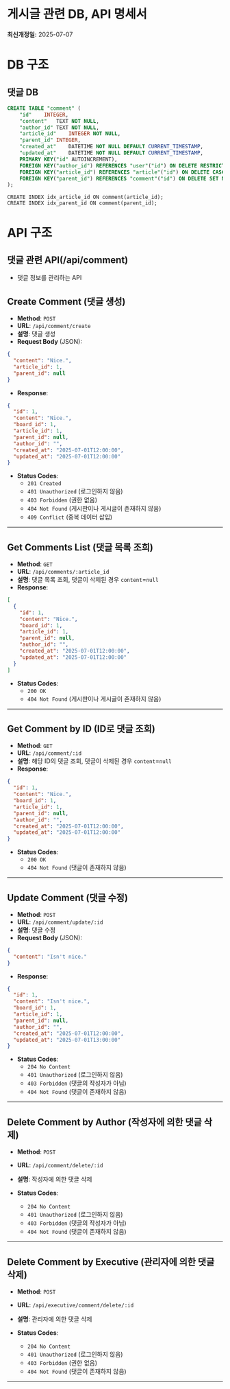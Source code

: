 # 게시글 관련 DB, API 명세서
**최신개정일:** 2025-07-07

# DB 구조

## 댓글 DB
```sql
CREATE TABLE "comment" (
	"id"	INTEGER,
	"content"	TEXT NOT NULL,
	"author_id"	TEXT NOT NULL,
	"article_id"	INTEGER NOT NULL,
	"parent_id"	INTEGER,
	"created_at"	DATETIME NOT NULL DEFAULT CURRENT_TIMESTAMP,
	"updated_at"	DATETIME NOT NULL DEFAULT CURRENT_TIMESTAMP,
  	PRIMARY KEY("id" AUTOINCREMENT),
	FOREIGN KEY("author_id") REFERENCES "user"("id") ON DELETE RESTRICT,
	FOREIGN KEY("article_id") REFERENCES "article"("id") ON DELETE CASCADE,
	FOREIGN KEY("parent_id") REFERENCES "comment"("id") ON DELETE SET NULL 
);
```
```sqlite
CREATE INDEX idx_article_id ON comment(article_id);
CREATE INDEX idx_parent_id ON comment(parent_id);
```

# API 구조

## 댓글 관련 API(/api/comment)

- 댓글 정보를 관리하는 API

## Create Comment (댓글 생성)

- **Method**: `POST`
- **URL**: `/api/comment/create`
- **설명**: 댓글 생성
- **Request Body** (JSON):
```json
{
  "content": "Nice.",
  "article_id": 1,
  "parent_id": null
}
```
- **Response**:
```json
{
  "id": 1,
  "content": "Nice.",
  "board_id": 1,
  "article_id": 1,
  "parent_id": null,
  "author_id": "",
  "created_at": "2025-07-01T12:00:00",
  "updated_at": "2025-07-01T12:00:00"
}
```
- **Status Codes**:
  - `201 Created`
  - `401 Unauthorized` (로그인하지 않음)
  - `403 Forbidden` (권한 없음)
  - `404 Not Found` (게시판이나 게시글이 존재하지 않음)
  - `409 Conflict` (중복 데이터 삽입)
  
---

## Get Comments List (댓글 목록 조희)

- **Method**: `GET`
- **URL**: `/api/comments/:article_id`
- **설명**: 댓글 목록 조회, 댓글이 삭제된 경우 `content`=`null`
- **Response**:
```json
[
  {
    "id": 1,
    "content": "Nice.",
    "board_id": 1,
    "article_id": 1,
    "parent_id": null,
    "author_id": "",
    "created_at": "2025-07-01T12:00:00",
    "updated_at": "2025-07-01T12:00:00"
  }
]
```
- **Status Codes**:
  - `200 OK`
  - `404 Not Found` (게시판이나 게시글이 존재하지 않음)

---

## Get Comment by ID (ID로 댓글 조회)

- **Method**: `GET`
- **URL**: `/api/comment/:id`
- **설명**: 해당 ID의 댓글 조회, 댓글이 삭제된 경우 `content`=`null`
- **Response**:
```json
{
  "id": 1,
  "content": "Nice.",
  "board_id": 1,
  "article_id": 1,
  "parent_id": null,
  "author_id": "",
  "created_at": "2025-07-01T12:00:00",
  "updated_at": "2025-07-01T12:00:00"
}
```
- **Status Codes**:
  - `200 OK`
  - `404 Not Found` (댓글이 존재하지 않음)

---

## Update Comment (댓글 수정)

- **Method**: `POST`
- **URL**: `/api/comment/update/:id`
- **설명**: 댓글 수정
- **Request Body** (JSON):
```json
{
  "content": "Isn't nice."
}
```
- **Response**:
```json
{
  "id": 1,
  "content": "Isn't nice.",
  "board_id": 1,
  "article_id": 1,
  "parent_id": null,
  "author_id": "",
  "created_at": "2025-07-01T12:00:00",
  "updated_at": "2025-07-01T13:00:00"
}
```
- **Status Codes**:
  - `204 No Content`
  - `401 Unauthorized` (로그인하지 않음)
  - `403 Forbidden` (댓글의 작성자가 아님)
  - `404 Not Found` (댓글이 존재하지 않음)
  
---

## Delete Comment by Author (작성자에 의한 댓글 삭제)

- **Method**: `POST`
- **URL**: `/api/comment/delete/:id`
- **설명**: 작성자에 의한 댓글 삭제

- **Status Codes**:
  - `204 No Content`
  - `401 Unauthorized` (로그인하지 않음)
  - `403 Forbidden` (댓글의 작성자가 아님)
  - `404 Not Found` (댓글이 존재하지 않음)

---

## Delete Comment by Executive (관리자에 의한 댓글 삭제)

- **Method**: `POST`
- **URL**: `/api/executive/comment/delete/:id`
- **설명**: 관리자에 의한 댓글 삭제

- **Status Codes**:
  - `204 No Content`
  - `401 Unauthorized` (로그인하지 않음)
  - `403 Forbidden` (권한 없음)
  - `404 Not Found` (댓글이 존재하지 않음)

---

